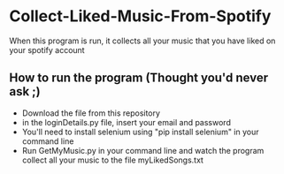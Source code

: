 # Collect-Liked-Music-From-Spotify
When this program is run, it collects all your music that you have liked on your spotify account

## How to run the program (Thought you'd never ask ;)
* Download the file from this repository
* in the loginDetails.py file, insert your email and password 
* You'll need to install selenium using "pip install selenium" in your command line
* Run GetMyMusic.py in your command line and watch the program collect all your music to the file myLikedSongs.txt
